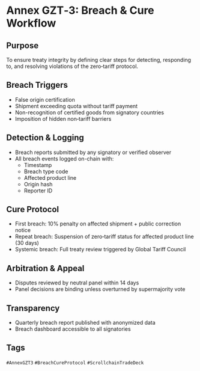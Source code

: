 # Annex GZT‑3: Breach & Cure Workflow

## Purpose
To ensure treaty integrity by defining clear steps for detecting, responding to, and resolving violations of the zero‑tariff protocol.

## Breach Triggers
- False origin certification
- Shipment exceeding quota without tariff payment
- Non-recognition of certified goods from signatory countries
- Imposition of hidden non‑tariff barriers

## Detection & Logging
- Breach reports submitted by any signatory or verified observer
- All breach events logged on-chain with:
  - Timestamp
  - Breach type code
  - Affected product line
  - Origin hash
  - Reporter ID

## Cure Protocol
- First breach: 10% penalty on affected shipment + public correction notice
- Repeat breach: Suspension of zero‑tariff status for affected product line (30 days)
- Systemic breach: Full treaty review triggered by Global Tariff Council

## Arbitration & Appeal
- Disputes reviewed by neutral panel within 14 days
- Panel decisions are binding unless overturned by supermajority vote

## Transparency
- Quarterly breach report published with anonymized data
- Breach dashboard accessible to all signatories

## Tags
`#AnnexGZT3` `#BreachCureProtocol` `#ScrollchainTradeDeck`

